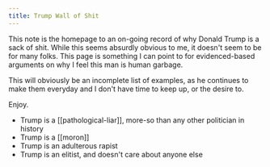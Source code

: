```yaml
---
title: Trump Wall of Shit
---
```

This note is the homepage to an on-going record of why Donald Trump is a sack of shit. While this seems absurdly obvious to me, it doesn't seem to be for many folks. This page is something I can point to for evidenced-based arguments on why I feel this man is human garbage. 

This will obviously be an incomplete list of examples, as he continues to make them everyday and I don't have time to keep up, or the desire to. 

Enjoy.

- Trump is a [[pathological-liar]], more-so than any other politician in history
- Trump is a [[moron]]
- Trump is an adulterous rapist
- Trump is an elitist, and doesn't care about anyone else